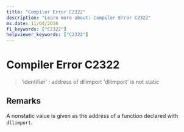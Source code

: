 ```yaml
---
title: "Compiler Error C2322"
description: "Learn more about: Compiler Error C2322"
ms.date: 11/04/2016
f1_keywords: ["C2322"]
helpviewer_keywords: ["C2322"]
---
```

# Compiler Error C2322

> 'identifier' : address of dllimport 'dllimport' is not static

## Remarks

A nonstatic value is given as the address of a function declared with `dllimport`.
